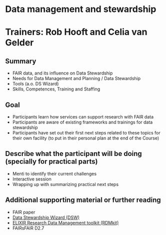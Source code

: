 # Data management and stewardship
# Trainers: Rob Hooft and Celia van Gelder

## Summary
- FAIR data, and its influence on Data Stewardship
- Needs for Data Management and Planning / Data Stewardship
- Tools (a.o. DS Wizard)
- Skills, Competences, Training and Staffing 

## Goal
- Participants learn how services can support research with FAIR data
- Participants are aware of existing frameworks and trainings for data stewardship 
- Participants have set out their first next steps related to these topics for their own facility  (to put in their personal plan at the end of the Course)

## Describe what the participant will be doing (specially for practical parts)
- Menti to identify their current challenges
- Interactive session
- Wrapping up with summarizing practical next steps

## Additional supporting material or further reading
- FAIR paper
- [Data Stewardship Wizard (DSW)](https://ds-wizard.org)
- [ELIXIR Research Data Management toolkit (RDMkit)](https://RDMkit.elixir-europe.org)
- FAIRsFAIR D2.7
